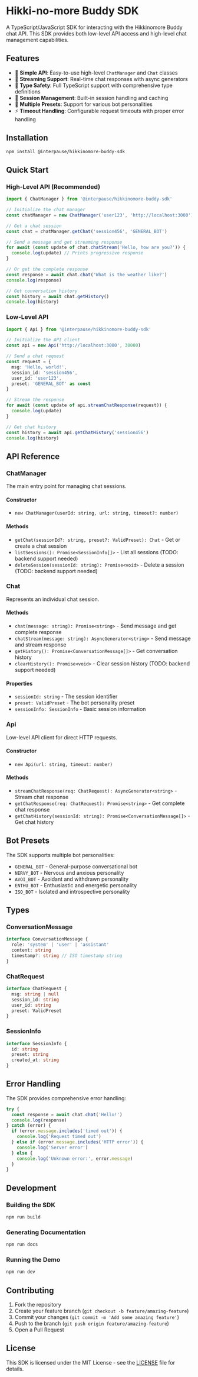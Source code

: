 # Hikki-no-more Buddy SDK

A TypeScript/JavaScript SDK for interacting with the Hikkinomore Buddy chat API. This SDK provides both low-level API access and high-level chat management capabilities.

## Features

- 🚀 **Simple API**: Easy-to-use high-level `ChatManager` and `Chat` classes
- 📡 **Streaming Support**: Real-time chat responses with async generators
- 🎯 **Type Safety**: Full TypeScript support with comprehensive type definitions
- 💾 **Session Management**: Built-in session handling and caching
- 🎨 **Multiple Presets**: Support for various bot personalities
- ⚡ **Timeout Handling**: Configurable request timeouts with proper error handling

## Installation

```bash
npm install @interpause/hikkinomore-buddy-sdk
```

## Quick Start

### High-Level API (Recommended)

```typescript
import { ChatManager } from '@interpause/hikkinomore-buddy-sdk'

// Initialize the chat manager
const chatManager = new ChatManager('user123', 'http://localhost:3000')

// Get a chat session
const chat = chatManager.getChat('session456', 'GENERAL_BOT')

// Send a message and get streaming response
for await (const update of chat.chatStream('Hello, how are you?')) {
  console.log(update) // Prints progressive response
}

// Or get the complete response
const response = await chat.chat('What is the weather like?')
console.log(response)

// Get conversation history
const history = await chat.getHistory()
console.log(history)
```

### Low-Level API

```typescript
import { Api } from '@interpause/hikkinomore-buddy-sdk'

// Initialize the API client
const api = new Api('http://localhost:3000', 30000)

// Send a chat request
const request = {
  msg: 'Hello, world!',
  session_id: 'session456',
  user_id: 'user123',
  preset: 'GENERAL_BOT' as const
}

// Stream the response
for await (const update of api.streamChatResponse(request)) {
  console.log(update)
}

// Get chat history
const history = await api.getChatHistory('session456')
console.log(history)
```

## API Reference

### ChatManager

The main entry point for managing chat sessions.

#### Constructor
- `new ChatManager(userId: string, url: string, timeout?: number)`

#### Methods
- `getChat(sessionId?: string, preset?: ValidPreset): Chat` - Get or create a chat session
- `listSessions(): Promise<SessionInfo[]>` - List all sessions (TODO: backend support needed)
- `deleteSession(sessionId: string): Promise<void>` - Delete a session (TODO: backend support needed)

### Chat

Represents an individual chat session.

#### Methods
- `chat(message: string): Promise<string>` - Send message and get complete response
- `chatStream(message: string): AsyncGenerator<string>` - Send message and stream response
- `getHistory(): Promise<ConversationMessage[]>` - Get conversation history
- `clearHistory(): Promise<void>` - Clear session history (TODO: backend support needed)

#### Properties
- `sessionId: string` - The session identifier
- `preset: ValidPreset` - The bot personality preset
- `sessionInfo: SessionInfo` - Basic session information

### Api

Low-level API client for direct HTTP requests.

#### Constructor
- `new Api(url: string, timeout: number)`

#### Methods
- `streamChatResponse(req: ChatRequest): AsyncGenerator<string>` - Stream chat response
- `getChatResponse(req: ChatRequest): Promise<string>` - Get complete chat response
- `getChatHistory(sessionId: string): Promise<ConversationMessage[]>` - Get chat history

## Bot Presets

The SDK supports multiple bot personalities:

- `GENERAL_BOT` - General-purpose conversational bot
- `NERVY_BOT` - Nervous and anxious personality
- `AVOI_BOT` - Avoidant and withdrawn personality  
- `ENTHU_BOT` - Enthusiastic and energetic personality
- `ISO_BOT` - Isolated and introspective personality

## Types

### ConversationMessage
```typescript
interface ConversationMessage {
  role: 'system' | 'user' | 'assistant'
  content: string
  timestamp?: string // ISO timestamp string
}
```

### ChatRequest
```typescript
interface ChatRequest {
  msg: string | null
  session_id: string
  user_id: string
  preset: ValidPreset
}
```

### SessionInfo
```typescript
interface SessionInfo {
  id: string
  preset: string
  created_at: string
}
```

## Error Handling

The SDK provides comprehensive error handling:

```typescript
try {
  const response = await chat.chat('Hello!')
  console.log(response)
} catch (error) {
  if (error.message.includes('timed out')) {
    console.log('Request timed out')
  } else if (error.message.includes('HTTP error')) {
    console.log('Server error')
  } else {
    console.log('Unknown error:', error.message)
  }
}
```

## Development

### Building the SDK

```bash
npm run build
```

### Generating Documentation

```bash
npm run docs
```

### Running the Demo

```bash
npm run dev
```

## Contributing

1. Fork the repository
2. Create your feature branch (`git checkout -b feature/amazing-feature`)
3. Commit your changes (`git commit -m 'Add some amazing feature'`)
4. Push to the branch (`git push origin feature/amazing-feature`)
5. Open a Pull Request

## License

This SDK is licensed under the MIT License - see the [LICENSE](LICENSE) file for details.
